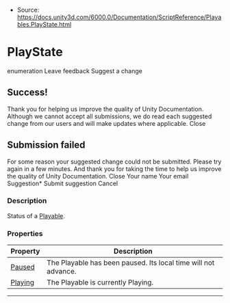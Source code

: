 * Source: https://docs.unity3d.com/6000.0/Documentation/ScriptReference/Playables.PlayState.html

# PlayState
enumeration
Leave feedback
Suggest a change
## Success!
Thank you for helping us improve the quality of Unity Documentation. Although we cannot accept all submissions, we do read each suggested change from our users and will make updates where applicable.
Close
## Submission failed
For some reason your suggested change could not be submitted. Please <a>try again</a> in a few minutes. And thank you for taking the time to help us improve the quality of Unity Documentation.
Close
Your name Your email Suggestion* Submit suggestion
Cancel
### Description
Status of a [Playable](https://docs.unity3d.com/6000.0/Documentation/ScriptReference/Playables.Playable.html).
### Properties
Property | Description  
---|---  
[Paused](https://docs.unity3d.com/6000.0/Documentation/ScriptReference/Playables.PlayState.Paused.html) | The Playable has been paused. Its local time will not advance.  
[Playing](https://docs.unity3d.com/6000.0/Documentation/ScriptReference/Playables.PlayState.Playing.html) | The Playable is currently Playing.  
* * *
